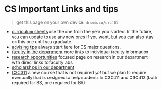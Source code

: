 # CS Important Links and tips


> get this page on your own device: `drsmb.co/uri101`

- [curriculum sheets](https://web.uri.edu/advising/computer-science-b-a-b-s/)  use the one from the year you started. In the future, you can update to use any new ones if you want, but you can also stay on this one until you graduate.
- [advising tips](https://web.uri.edu/cs/academics/advising/) always start here for CS major questions.
- [faculty in the department](https://web.uri.edu/cs/people/) more links to individual faculty information
- [research opportunities](https://web.uri.edu/cs/research/) focused page on research in our department with direct links to faculty labs
- [scholarships in our department](https://web.uri.edu/cs/scholarships/)
- [CSC311](https://compsys-progtools.github.io/) a new course that is not required *yet* but we plan to require eventually that is designed to help students in CSC411 and CSC412 (both required for BS, one required for BA)

